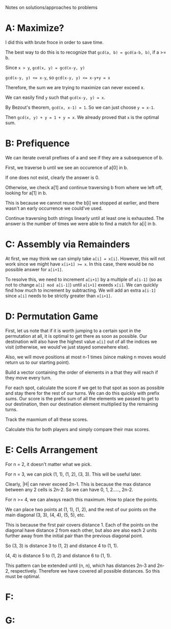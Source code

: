 Notes on solutions/approaches to problems

# A: Maximize?
I did this with brute froce in order to save time.

The best way to do this is to recognize that `gcd(a, b) = gcd(a-b, b)`, if a >= b.

Since `x > y`, `gcd(x, y) = gcd(x-y, y)`

`gcd(x-y, y) <= x-y`, so `gcd(x-y, y) <= x-y+y = x`

Therefore, the sum we are trying to maximize can never exceed x.

We can easily find `y` such that `gcd(x-y, y) = x`. 

By Bezout's theorem, `gcd(x, x-1) = 1`. So we can just choose `y = x-1`. 

Then `gcd(x, y) + y = 1 + y = x`. We already proved that `x` is the optimal sum.

# B: Prefiquence

We can iterate overall prefixes of a and see if they are a subsequence of b.

First, we traverse b until we see an occurence of a[0] in b. 

If one does not exist, clearly the answer is 0.

Otherwise, we check a[1] and continue traversing b from where we left off, looking for a[1] in b.

This is because we cannot reuse the b[i] we stopped at earlier, and there wasn't an early occurrence we could've used.

Continue traversing both strings linearly until at least one is exhausted. The answer is the number of times we were able to find a match for a[i] in b.

# C: Assembly via Remainders

At first, we may think we can simply take `a[i] = x[i]`. However, this will not work since we might have `x[i+1] >= x`. In this case, there would be no possible answer for `a[i+1]`.

To resolve this, we need to increment `a[i+1]` by a multiple of `a[i-1]` (so as not to change `a[i] mod a[i-1]`) until `a[i+1]` exeeds `x[i]`. We can quickly find how much to increment by subtracting. We will add an extra `a[i-1]` since `a[i]` needs to be strictly greater than `x[i+1]`.

# D: Permutation Game

First, let us note that if it is worth jumping to a certain spot in the permutation at all, it is optimal to get there as soon as possible. Our destination will also have the highest value `a[i]` out of all the indices we visit (otherwise, we would've just stayed somewhere else).

Also, we will move positions at most n-1 times (since making n moves would return us to our starting point).

Build a vector containing the order of elements in a that they will reach if they move every turn.

For each spot, calculate the score if we get to that spot as soon as possible and stay there for the rest of our turns. We can do this quickly with prefix sums. Our score is the prefix sum of all the elements we passed to get to our destination, then our destination element multiplied by the remaining turns.

Track the maxmium of all these scores.

Calculate this for both players and simply compare their max scores.

# E: Cells Arrangement

For n = 2, it doesn't matter what we pick.

For n = 3, we can pick (1, 1), (1, 2), (3, 3). This will be useful later.

Clearly, |H| can never exceed 2n-1. This is because the max distance between any 2 cells is 2n-2. So we can have 0, 1, 2....., 2n-2.

For n >= 4, we can always reach this maximum. How to place the points.

We can place two points at (1, 1), (1, 2), and the rest of our points on the main diagonal (3, 3), (4, 4), (5, 5), etc.

This is because the first pair covers distance 1. Each of the points on the diagonal have distance 2 from each other, but also are also each 2 units further away from the initial pair than the previous diagonal point. 

So (3, 3) is distance 3 to (1, 2) and distance 4 to (1, 1).

(4, 4) is distance 5 to (1, 2) and distance 6 to (1, 1).

This pattern can be extended until (n, n), which has distances 2n-3 and 2n-2, respectively. Therefore we have covered all possible distances. So this must be optimal.

# F:

# G: